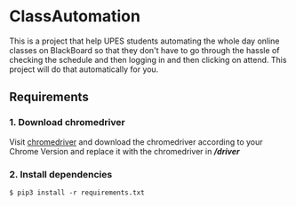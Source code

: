 # ClassAutomation

This is a project that help UPES students automating the whole day online classes on BlackBoard so that they don't have to go through the hassle of checking the schedule and then logging in and then clicking on attend.
This project will do that automatically for you.

## Requirements

### **1.**  Download chromedriver

Visit [chromedriver](https://chromedriver.chromium.org/downloads) and download the chromedriver according to your Chrome Version and replace it with the chromedriver in **_/driver_**

### **2.** Install dependencies

```shell
$ pip3 install -r requirements.txt
```
